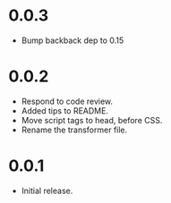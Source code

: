 # 0.0.3

* Bump backback dep to 0.15

# 0.0.2

* Respond to code review.
* Added tips to README.
* Move script tags to head, before CSS.
* Rename the transformer file.

# 0.0.1

* Initial release.